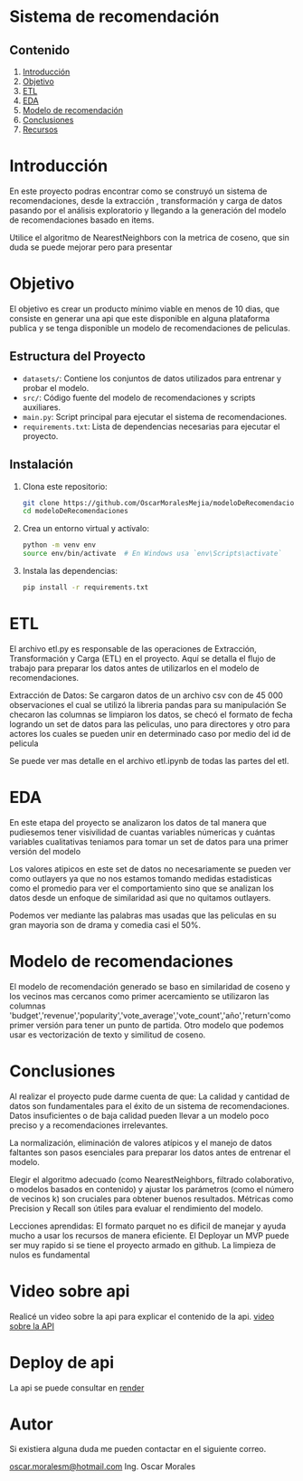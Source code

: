 # Sistema de recomendación

## Contenido
1. [Introducción](#introducción)
2. [Objetivo](#objetivo)
3. [ETL](#etl)
4. [EDA](#eda)
5. [Modelo de recomendación](#modelo-de-recomendaciones)
6. [Conclusiones](#conclusiones)
7. [Recursos](#video-sobre-api)






# Introducción
En este proyecto podras encontrar como se construyó un sistema de recomendaciones, desde la extracción , transformación y carga de datos pasando por el análisis exploratorio y llegando a la generación del modelo de recomendaciones basado en items.

Utilice el algoritmo de NearestNeighbors con la metrica de coseno, que sin duda se puede mejorar pero para presentar 


# Objetivo
El objetivo es crear un producto mínimo viable en menos de 10 dias, que consiste en generar una api que este disponible en alguna plataforma publica y se tenga disponible un modelo de recomendaciones de peliculas.

## Estructura del Proyecto

- `datasets/`: Contiene los conjuntos de datos utilizados para entrenar y probar el modelo.
- `src/`: Código fuente del modelo de recomendaciones y scripts auxiliares.
- `main.py`: Script principal para ejecutar el sistema de recomendaciones.
- `requirements.txt`: Lista de dependencias necesarias para ejecutar el proyecto.

## Instalación

1. Clona este repositorio:
    ```bash
    git clone https://github.com/OscarMoralesMejia/modeloDeRecomendaciones.git
    cd modeloDeRecomendaciones
    ```

2. Crea un entorno virtual y actívalo:
    ```bash
    python -m venv env
    source env/bin/activate  # En Windows usa `env\Scripts\activate`
    ```

3. Instala las dependencias:
    ```bash
    pip install -r requirements.txt
    ```


# ETL
El archivo etl.py es responsable de las operaciones de Extracción, Transformación y Carga (ETL) en el proyecto. Aquí se detalla el flujo de trabajo para preparar los datos antes de utilizarlos en el modelo de recomendaciones.

Extracción de Datos:
Se cargaron datos de un archivo csv con de 45 000 observaciones el cual se utilizó la libreria pandas para su manipulación
Se checaron las columnas se limpiaron los datos, se checó el formato de fecha logrando un set de datos para las peliculas, uno para directores y otro para actores los cuales se pueden unir en determinado caso por medio del id de pelicula

Se puede ver mas detalle en el archivo etl.ipynb de todas las partes del etl.

# EDA
En este etapa del proyecto se analizaron los datos de tal manera que pudiesemos tener visivilidad de cuantas variables númericas y cuántas variables cualitativas teniamos para tomar un set de datos para una primer versión del modelo

Los valores atipicos en este set de datos no necesariamente se pueden ver como outlayers ya que no nos estamos tomando medidas estadisticas como el promedio para ver el comportamiento sino que se analizan los datos desde un enfoque de similaridad asi que no quitamos outlayers.

Podemos ver mediante las palabras mas usadas que las peliculas en su gran mayoria son de drama y comedia casi el 50%.


# Modelo de recomendaciones
El modelo de recomendación generado se baso en similaridad de coseno y los vecinos mas cercanos como primer acercamiento se utilizaron las columnas 'budget','revenue','popularity','vote_average','vote_count','año','return'como primer versión para tener un punto de partida. Otro modelo que podemos usar es vectorización de texto y similitud de coseno.


# Conclusiones
Al realizar el proyecto pude darme cuenta de que:
La calidad y cantidad de datos son fundamentales para el éxito de un sistema de recomendaciones. Datos insuficientes o de baja calidad pueden llevar a un modelo poco preciso y a recomendaciones irrelevantes.

La normalización, eliminación de valores atípicos y el manejo de datos faltantes son pasos esenciales para preparar los datos antes de entrenar el modelo.

Elegir el algoritmo adecuado (como NearestNeighbors, filtrado colaborativo, o modelos basados en contenido) y ajustar los parámetros (como el número de vecinos k) son cruciales para obtener buenos resultados.
Métricas como Precision y Recall son útiles para evaluar el rendimiento del modelo.

Lecciones aprendidas: 
El formato parquet no es dificil de manejar y ayuda mucho a usar los recursos de manera eficiente.
El Deployar un MVP puede ser muy rapido si se tiene el proyecto armado en github.
La limpieza de nulos es fundamental

# Video sobre api
Realicé un video sobre la api para explicar el contenido de la api.
[video sobre la API](https://youtu.be/4jUjCi9f2qc)

# Deploy de api
La api se puede consultar en [render](https://modelo-de-recomendaciones-tizj.onrender.com/docs)

# Autor
Si existiera alguna duda me pueden contactar en el siguiente correo.

oscar.moralesm@hotmail.com
Ing. Oscar Morales 


